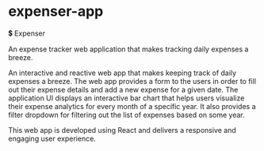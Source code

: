 # expenser-app

💲 Expenser

An expense tracker web application that makes tracking daily expenses a breeze.

An interactive and reactive web app that makes keeping track of daily expenses a breeze.
The web app provides a form to the users in order to fill out their expense details and add a new expense for a given date.
The application UI displays an interactive bar chart that helps users visualize their expense analytics for every month of a specific year.
It also provides a filter dropdown for filtering out the list of expenses based on some year.

This web app is developed using React and delivers a responsive and engaging user experience.
